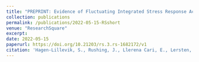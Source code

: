 ```yaml
---
title: "PREPRINT: Evidence of Fluctuating Integrated Stress Response Activity in Murine Primordial Ovarian Follicles."
collection: publications
permalink: /publications/2022-05-15-RSshort
venue: "ResearchSquare"
excerpt:
date: 2022-05-15
paperurl: https://doi.org/10.21203/rs.3.rs-1682172/v1
citation: 'Hagen-Lillevik, S., Rushing, J., Llerena Cari, E., Lersten, I., Polotsky, A.J., Lai, K., Johnson, J. (2022) Evidence of Fluctuating Integrated Stress Response Activity in Murine Primordial Ovarian Follicles. ResearchSquare Preprints, 2022.'
---
```

